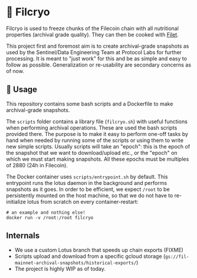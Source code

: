 # :ice_cube: Filcryo

Filcryo is used to freeze chunks of the Filecoin chain with all nutritional
properties (archival grade quality). They can then be cooked with
[Filet](https://github.com/filecoin-project/filcryo).

This project first and foremost aim is to create archival-grade snapshots as
used by the Sentinel/Data Engineering Team at Protocol Labs for further
processing. It is meant to "just work" for this and be as simple and easy to
follow as possible. Generalization or re-usability are secondary concerns as
of now.

## :rocket: Usage

This repository contains some bash scripts and a Dockerfile to make
archival-grade snapshots.

The `scripts` folder contains a library file (`filcryo.sh`) with useful
functions when performing archival operations. These are used the bash scripts
provided there. The purpose is to make it easy to perform one-off tasks by
hand when needed by running some of the scripts or using them to write new
simple scripts. Usually scripts will take an "epoch": this is the epoch of the
snapshot that we want to download/upload etc., or the "epoch" on which we must
start making snapshots. All these epochs must be multiples of 2880 (24h in
Filecoin).

The Docker container uses `scripts/entrypoint.sh` by default. This entrypoint
runs the lotus daemon in the background and performs snapshots as it goes. In
order to be efficient, we expect `/root` to be persistently mounted on the
host machine, so that we do not have to re-initialize lotus from scratch on
every container-restart:

```
# an example and nothing else!
docker run -v /root:/root filcryo
```

## Internals

* We use a custom Lotus branch that speeds up chain exports (FIXME)
* Scripts upload and download from a specific gcloud storage (`gs://fil-mainnet-archival-snapshots/historical-exports/`)
* The project is highly WIP as of today.
